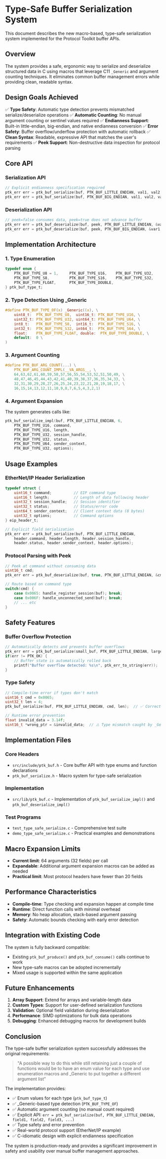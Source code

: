 # Type-Safe Buffer Serialization System

This document describes the new macro-based, type-safe serialization system implemented for the Protocol Toolkit buffer APIs.

## Overview

The system provides a safe, ergonomic way to serialize and deserialize structured data in C using macros that leverage C11 `_Generic` and argument counting techniques. It eliminates common buffer management errors while providing clean, readable syntax.

## Design Goals Achieved

✅ **Type Safety**: Automatic type detection prevents mismatched serialize/deserialize operations
✅ **Automatic Counting**: No manual argument counting or sentinel values required
✅ **Endianness Support**: Built-in little-endian, big-endian, and native endianness conversion
✅ **Error Safety**: Buffer overflow/underflow protection with automatic rollback
✅ **Clean Syntax**: Readable, expressive API that matches the user's requirements
✅ **Peek Support**: Non-destructive data inspection for protocol parsing

## Core API

### Serialization API
```c
// Explicit endianness specification required
ptk_err err = ptk_buf_serialize(buf, PTK_BUF_LITTLE_ENDIAN, val1, val2, val3, ...);
ptk_err err = ptk_buf_serialize(buf, PTK_BUF_BIG_ENDIAN, val1, val2, val3, ...);
```

### Deserialization API
```c
// peek=false consumes data, peek=true does not advance buffer
ptk_err err = ptk_buf_deserialize(buf, peek, PTK_BUF_LITTLE_ENDIAN, &var1, &var2, &var3, ...);
ptk_err err = ptk_buf_deserialize(buf, peek, PTK_BUF_BIG_ENDIAN, &var1, &var2, &var3, ...);
```

## Implementation Architecture

### 1. Type Enumeration
```c
typedef enum {
    PTK_BUF_TYPE_U8 = 1,     PTK_BUF_TYPE_U16,    PTK_BUF_TYPE_U32,    PTK_BUF_TYPE_U64,
    PTK_BUF_TYPE_S8,         PTK_BUF_TYPE_S16,    PTK_BUF_TYPE_S32,    PTK_BUF_TYPE_S64,
    PTK_BUF_TYPE_FLOAT,      PTK_BUF_TYPE_DOUBLE,
} ptk_buf_type_t;
```

### 2. Type Detection Using _Generic
```c
#define PTK_BUF_TYPE_OF(x) _Generic((x), \
    uint8_t:  PTK_BUF_TYPE_U8,  uint16_t: PTK_BUF_TYPE_U16, \
    uint32_t: PTK_BUF_TYPE_U32, uint64_t: PTK_BUF_TYPE_U64, \
    int8_t:   PTK_BUF_TYPE_S8,  int16_t:  PTK_BUF_TYPE_S16, \
    int32_t:  PTK_BUF_TYPE_S32, int64_t:  PTK_BUF_TYPE_S64, \
    float:    PTK_BUF_TYPE_FLOAT, double:  PTK_BUF_TYPE_DOUBLE, \
    default:  0 \
)
```

### 3. Argument Counting
```c
#define PTK_BUF_ARG_COUNT(...) \
    PTK_BUF_ARG_COUNT_IMPL(__VA_ARGS__, \
    64,63,62,61,60,59,58,57,56,55,54,53,52,51,50,49, \
    48,47,46,45,44,43,42,41,40,39,38,37,36,35,34,33, \
    32,31,30,29,28,27,26,25,24,23,22,21,20,19,18,17, \
    16,15,14,13,12,11,10,9,8,7,6,5,4,3,2,1)
```

### 4. Argument Expansion
The system generates calls like:
```c
ptk_buf_serialize_impl(buf, PTK_BUF_LITTLE_ENDIAN, 6,
    PTK_BUF_TYPE_U16, command,
    PTK_BUF_TYPE_U16, length,
    PTK_BUF_TYPE_U32, session_handle,
    PTK_BUF_TYPE_U32, status,
    PTK_BUF_TYPE_U64, sender_context,
    PTK_BUF_TYPE_U32, options);
```

## Usage Examples

### EtherNet/IP Header Serialization
```c
typedef struct {
    uint16_t command;          // EIP command type
    uint16_t length;           // Length of data following header
    uint32_t session_handle;   // Session identifier
    uint32_t status;           // Status/error code
    uint64_t sender_context;   // Client context data (8 bytes)
    uint32_t options;          // Command options
} eip_header_t;

// Explicit field serialization
ptk_err err = ptk_buf_serialize(buf, PTK_BUF_LITTLE_ENDIAN,
    header.command, header.length, header.session_handle,
    header.status, header.sender_context, header.options);
```

### Protocol Parsing with Peek
```c
// Peek at command without consuming data
uint16_t cmd;
ptk_err err = ptk_buf_deserialize(buf, true, PTK_BUF_LITTLE_ENDIAN, &cmd);

// Route based on command type
switch(cmd) {
    case 0x0065: handle_register_session(buf); break;
    case 0x006F: handle_unconnected_send(buf); break;
    // ... etc
}
```

## Safety Features

### Buffer Overflow Protection
```c
// Automatically detects and prevents buffer overflows
ptk_err err = ptk_buf_serialize(small_buf, PTK_BUF_LITTLE_ENDIAN, large_data1, large_data2, large_data3);
if(err != PTK_OK) {
    // Buffer state is automatically rolled back
    printf("Buffer overflow detected: %s\n", ptk_err_to_string(err));
}
```

### Type Safety
```c
// Compile-time error if types don't match
uint16_t cmd = 0x0065;
uint32_t len = 4;
ptk_buf_serialize(buf, PTK_BUF_LITTLE_ENDIAN, cmd, len);  // ✅ Correct types detected automatically

// Runtime error prevention
float invalid_data = 3.14f;
uint16_t *wrong_ptr = &invalid_data;  // ⚠️ Type mismatch caught by _Generic
```

## Implementation Files

### Core Headers
- `src/include/ptk_buf.h` - Core buffer API with type enums and function declarations
- `ptk_buf_serialize.h` - Macro system for type-safe serialization

### Implementation
- `src/lib/ptk_buf.c` - Implementation of `ptk_buf_serialize_impl()` and `ptk_buf_deserialize_impl()`

### Test Programs
- `test_type_safe_serialize.c` - Comprehensive test suite
- `demo_type_safe_serialize.c` - Practical examples and demonstrations

## Macro Expansion Limits

- **Current limit**: 64 arguments (32 fields) per call
- **Expandable**: Additional argument expansion macros can be added as needed
- **Practical limit**: Most protocol headers have fewer than 20 fields

## Performance Characteristics

- **Compile-time**: Type checking and expansion happen at compile time
- **Runtime**: Direct function calls with minimal overhead
- **Memory**: No heap allocation, stack-based argument passing
- **Safety**: Automatic bounds checking with early error detection

## Integration with Existing Code

The system is fully backward compatible:
- Existing `ptk_buf_produce()` and `ptk_buf_consume()` calls continue to work
- New type-safe macros can be adopted incrementally
- Mixed usage is supported within the same application

## Future Enhancements

1. **Array Support**: Extend for arrays and variable-length data
2. **Custom Types**: Support for user-defined serialization functions
3. **Validation**: Optional field validation during deserialization
4. **Performance**: SIMD optimizations for bulk data operations
5. **Debugging**: Enhanced debugging macros for development builds

## Conclusion

The type-safe buffer serialization system successfully addresses the original requirements:

> "A possible way to do this while still retaining just a couple of functions would be to have an enum value for each type and use enumeration macros and _Generic to put together a different argument list"

The implementation provides:
- ✅ Enum values for each type (`ptk_buf_type_t`)
- ✅ _Generic-based type detection (`PTK_BUF_TYPE_OF`)
- ✅ Automatic argument counting (no manual count required)
- ✅ Explicit API: `err = ptk_buf_serialize(buf, PTK_BUF_LITTLE_ENDIAN, field1, field2, field3, ...)`
- ✅ Type safety and error prevention
- ✅ Real-world protocol support (EtherNet/IP example)
- ✅ C-idiomatic design with explicit endianness specification

The system is production-ready and provides a significant improvement in safety and usability over manual buffer management approaches.

